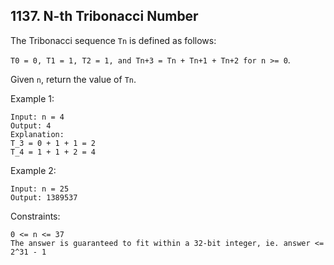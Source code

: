 ## 1137. N-th Tribonacci Number

The Tribonacci sequence `Tn` is defined as follows:

`T0 = 0, T1 = 1, T2 = 1, and Tn+3 = Tn + Tn+1 + Tn+2 for n >= 0`.

Given `n`, return the value of `Tn`.

Example 1:

```
Input: n = 4
Output: 4
Explanation:
T_3 = 0 + 1 + 1 = 2
T_4 = 1 + 1 + 2 = 4
```

Example 2:

```
Input: n = 25
Output: 1389537
```

Constraints:

```
0 <= n <= 37
The answer is guaranteed to fit within a 32-bit integer, ie. answer <= 2^31 - 1
```
